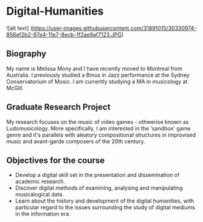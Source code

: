 # Digital-Humanities

![alt text] (https://user-images.githubusercontent.com/31891015/30330974-856ef2b2-97a4-11e7-8ecb-1f2ae9af7123.JPG)

## Biography
My name is Melissa Mony and I have recently moved to Montreal from Australia. I previously studied a Bmus in Jazz performance at the Sydney Conservatorium of Music. I am currently studying a MA in musicology at McGill.

## Graduate Research Project
 My research focuses on the music of video games - othwerise known as Ludomusicology. More specifically, I am interested in the 'sandbox' game genre and it's parallels with aleatory compositional structures in improvised music and avant-garde composers of the 20th century.


## Objectives for the course
* Develop a digital skill set in the presentation and dissemination of academic research.
* Discover digital methods of examining, analysing and manipulating musicalogical data.
* Learn about the history and development of the digital humanities, with particular regard to the issues surrounding the study of digital mediums in the information era.
